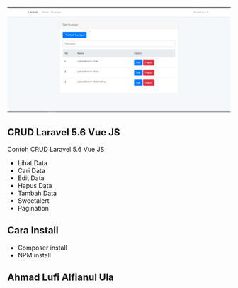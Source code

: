 <p align="center"><img src="https://raw.githubusercontent.com/ahmadlufiau/laravue/master/public/ss.png"></p>

## CRUD Laravel 5.6 Vue JS

Contoh CRUD Laravel 5.6 Vue JS 

- Lihat Data
- Cari Data
- Edit Data
- Hapus Data
- Tambah Data
- Sweetalert
- Pagination

## Cara Install

- Composer install
- NPM install

## Ahmad Lufi Alfianul Ula